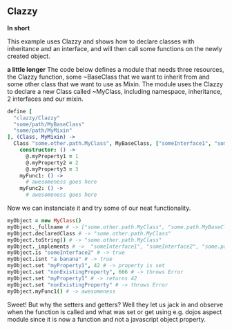 Clazzy
------
**In short**

This example uses Clazzy and shows how to declare classes with inheritance and an interface, and will then call some functions on the newly created object.

**a little longer**
The code below defines a module that needs three resources, the Clazzy function, some ~BaseClass that we want to inherit from and some other class that we want to use as Mixin. The module uses the Clazzy to declare a new Class called ~MyClass, including namespace, inheritance, 2 interfaces and our mixin. 

```coffeescript
define [
  "clazzy/Clazzy" 
  "some/path/MyBaseClass" 
  "some/path/MyMixin" 
], (Class, MyMixin) ->
  Class "some.other.path.MyClass", MyBaseClass, ["someInterface1", "someInterface2", MyMixin], 
    constructor: () ->
      @.myProperty1 = 1
      @.myProperty2 = 2
      @.myProperty3 = 3
    myFunc1: () ->
      # awesomeness goes here
    myFunc2: () ->
      # awesomeness goes here
```

Now we can instanciate it and try some of our neat functionality.

```coffeescript
myObject = new MyClass()
myObject._fullname # -> ["some.other.path.MyClass", "some.path.MyBaseClass", "BaseClass"]
myObject.declaredClass # -> "some.other.path.MyClass"
myObject.toString() # -> "some.other.path.MyClass"
myObject._implements # ->  "someInterface1", "someInterface2", "some.path.MyMixin"
myObject.is "someInterface2" # -> true
myObject.isnt "a banana" # -> true
myObject.set "myProperty1", 42 # -> property is set
myObject.set "nonExistingProperty", 666 # -> throws Error
myObject.set "myProperty1" # -> returns 42
myObject.set "nonExistingProperty" # -> throws Error
myObject.myFunc1() # -> awesomeness
```

Sweet! But why the setters and getters? Well they let us jack in and observe when the function is called and what was set or get using e.g. dojos aspect module since it is now a function and not a javascript object property.